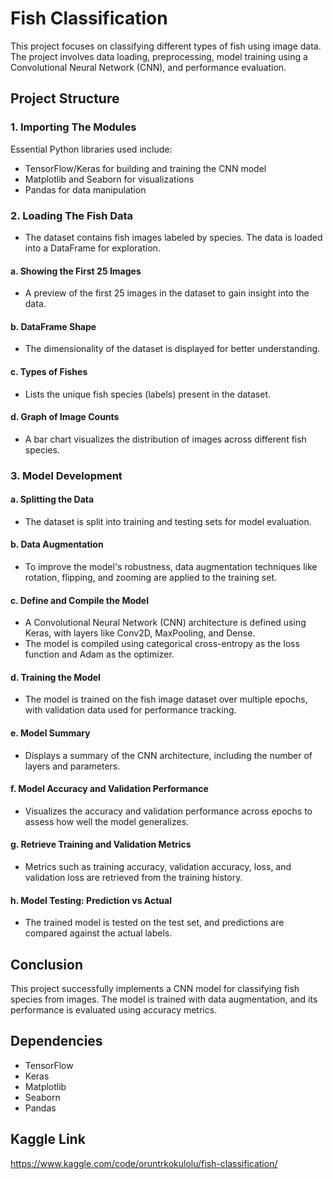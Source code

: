 # Fish Classification

This project focuses on classifying different types of fish using image data. The project involves data loading, preprocessing, model training using a Convolutional Neural Network (CNN), and performance evaluation.

## Project Structure

### 1. Importing The Modules
Essential Python libraries used include:
- TensorFlow/Keras for building and training the CNN model
- Matplotlib and Seaborn for visualizations
- Pandas for data manipulation

### 2. Loading The Fish Data
- The dataset contains fish images labeled by species. The data is loaded into a DataFrame for exploration.

#### a. Showing the First 25 Images
- A preview of the first 25 images in the dataset to gain insight into the data.

#### b. DataFrame Shape
- The dimensionality of the dataset is displayed for better understanding.

#### c. Types of Fishes
- Lists the unique fish species (labels) present in the dataset.

#### d. Graph of Image Counts
- A bar chart visualizes the distribution of images across different fish species.

### 3. Model Development

#### a. Splitting the Data
- The dataset is split into training and testing sets for model evaluation.

#### b. Data Augmentation
- To improve the model's robustness, data augmentation techniques like rotation, flipping, and zooming are applied to the training set.

#### c. Define and Compile the Model
- A Convolutional Neural Network (CNN) architecture is defined using Keras, with layers like Conv2D, MaxPooling, and Dense.
- The model is compiled using categorical cross-entropy as the loss function and Adam as the optimizer.

#### d. Training the Model
- The model is trained on the fish image dataset over multiple epochs, with validation data used for performance tracking.

#### e. Model Summary
- Displays a summary of the CNN architecture, including the number of layers and parameters.

#### f. Model Accuracy and Validation Performance
- Visualizes the accuracy and validation performance across epochs to assess how well the model generalizes.

#### g. Retrieve Training and Validation Metrics
- Metrics such as training accuracy, validation accuracy, loss, and validation loss are retrieved from the training history.

#### h. Model Testing: Prediction vs Actual
- The trained model is tested on the test set, and predictions are compared against the actual labels.

## Conclusion
This project successfully implements a CNN model for classifying fish species from images. The model is trained with data augmentation, and its performance is evaluated using accuracy metrics.

## Dependencies
- TensorFlow
- Keras
- Matplotlib
- Seaborn
- Pandas

## Kaggle Link
https://www.kaggle.com/code/oruntrkokulolu/fish-classification/
